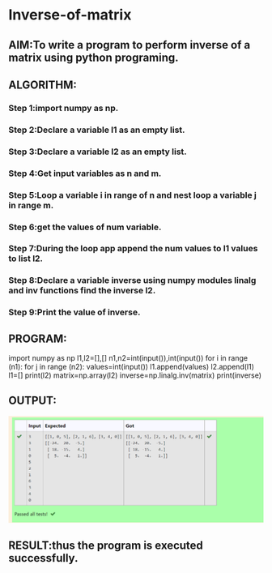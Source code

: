 # Inverse-of-matrix

## AIM:To write a program to perform inverse of a matrix using python programing.

## ALGORITHM:
### Step 1:import numpy as np.
### Step 2:Declare a variable l1 as an empty list. 
### Step 3:Declare a variable l2 as an empty list. 
### Step 4:Get input variables as n and m.
### Step 5:Loop a variable i in range of n and nest loop a variable j in range m.
### Step 6:get the values of num variable.
### Step 7:During the loop app append the num values to l1 values to list l2.
### Step 8:Declare a variable inverse using numpy modules linalg and inv functions find the inverse l2. 
### Step 9:Print the value of inverse.

## PROGRAM:
import numpy as np
l1,l2=[],[]
n1,n2=int(input()),int(input())
for i in range (n1):
    for j in range (n2):
       values=int(input())
       l1.append(values)
    l2.append(l1)
    l1=[]
print(l2)
matrix=np.array(l2)
inverse=np.linalg.inv(matrix)
print(inverse)


## OUTPUT:
![output](./img1.png)

## RESULT:thus the program is executed successfully.
